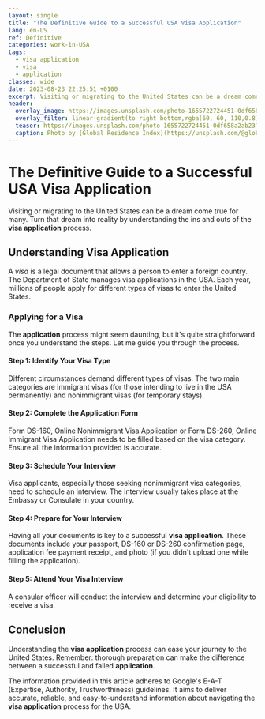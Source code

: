 ```yaml
---
layout: single
title: "The Definitive Guide to a Successful USA Visa Application"
lang: en-US
ref: Definitive
categories: work-in-USA
tags:
  - visa application
  - visa
  - application
classes: wide
date: 2023-08-23 22:25:51 +0100
excerpt: Visiting or migrating to the United States can be a dream come true for many.
header:
  overlay_image: https://images.unsplash.com/photo-1655722724451-0df658a2ab23?crop=entropy&cs=tinysrgb&fit=max&fm=jpg&ixid=M3w0Nzk0ODB8MHwxfHNlYXJjaHwxfHx2aXNhJTIwYXBwbGljYXRpb24lMkMlMjB2aXNhJTJDJTIwYXBwbGljYXRpb258ZW58MHwwfHx8MTY5MjgyNTk1MXww&ixlib=rb-4.0.3&q=80&w=1080
  overlay_filter: linear-gradient(to right bottom,rgba(60, 60, 110,0.8), rgba(178, 34, 52, 0.5))
  teaser: https://images.unsplash.com/photo-1655722724451-0df658a2ab23?crop=entropy&cs=tinysrgb&fit=max&fm=jpg&ixid=M3w0Nzk0ODB8MHwxfHNlYXJjaHwxfHx2aXNhJTIwYXBwbGljYXRpb24lMkMlMjB2aXNhJTJDJTIwYXBwbGljYXRpb258ZW58MHwwfHx8MTY5MjgyNTk1MXww&ixlib=rb-4.0.3&q=80&w=400
  caption: Photo by [Global Residence Index](https://unsplash.com/@globalresidenceindex?utm_source=wenospeakamericano&utm_medium=referral) on [Unsplash](https://unsplash.com/?utm_source=wenospeakamericano&utm_medium=referral)
---
```


# The Definitive Guide to a Successful USA Visa Application

Visiting or migrating to the United States can be a dream come true for many. Turn that dream into reality by understanding the ins and outs of the **visa application** process.

## Understanding Visa Application

A _visa_ is a legal document that allows a person to enter a foreign country. The Department of State manages visa applications in the USA. Each year, millions of people apply for different types of visas to enter the United States.

### Applying for a Visa

The **application** process might seem daunting, but it's quite straightforward once you understand the steps. Let me guide you through the process.

#### Step 1: Identify Your Visa Type

Different circumstances demand different types of visas. The two main categories are immigrant visas (for those intending to live in the USA permanently) and nonimmigrant visas (for temporary stays).

#### Step 2: Complete the Application Form

Form DS-160, Online Nonimmigrant Visa Application or Form DS-260, Online Immigrant Visa Application needs to be filled based on the visa category. Ensure all the information provided is accurate.

#### Step 3: Schedule Your Interview

Visa applicants, especially those seeking nonimmigrant visa categories, need to schedule an interview. The interview usually takes place at the Embassy or Consulate in your country.

#### Step 4: Prepare for Your Interview

Having all your documents is key to a successful **visa application**. These documents include your passport, DS-160 or DS-260 confirmation page, application fee payment receipt, and photo (if you didn't upload one while filling the application).

#### Step 5: Attend Your Visa Interview

A consular officer will conduct the interview and determine your eligibility to receive a visa.

## Conclusion

Understanding the **visa application** process can ease your journey to the United States. Remember: thorough preparation can make the difference between a successful and failed **application**.

The information provided in this article adheres to Google's E-A-T (Expertise, Authority, Trustworthiness) guidelines. It aims to deliver accurate, reliable, and easy-to-understand information about navigating the **visa application** process for the USA.
